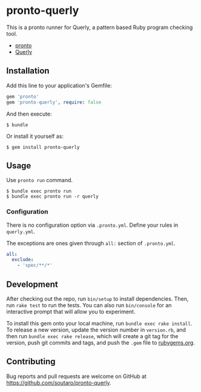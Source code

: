 # pronto-querly

This is a pronto runner for Querly, a pattern based Ruby program checking tool.

* [pronto](https://github.com/prontolabs/pronto)
* [Querly](https://github.com/soutaro/querly)

## Installation

Add this line to your application's Gemfile:

```ruby
gem 'pronto'
gem 'pronto-querly', require: false
```

And then execute:

    $ bundle

Or install it yourself as:

    $ gem install pronto-querly

## Usage

Use `pronto run` command.

    $ bundle exec pronto run
    $ bundle exec pronto run -r querly

### Configuration

There is no configuration option via `.pronto.yml`.
Define your rules in `querly.yml`.

The exceptions are ones given through `all:` section of `.pronto.yml`.

```yaml
all:
  exclude:
    - 'spec/**/*'
```

## Development

After checking out the repo, run `bin/setup` to install dependencies. Then, run `rake test` to run the tests. You can also run `bin/console` for an interactive prompt that will allow you to experiment.

To install this gem onto your local machine, run `bundle exec rake install`. To release a new version, update the version number in `version.rb`, and then run `bundle exec rake release`, which will create a git tag for the version, push git commits and tags, and push the `.gem` file to [rubygems.org](https://rubygems.org).

## Contributing

Bug reports and pull requests are welcome on GitHub at https://github.com/soutaro/pronto-querly.
